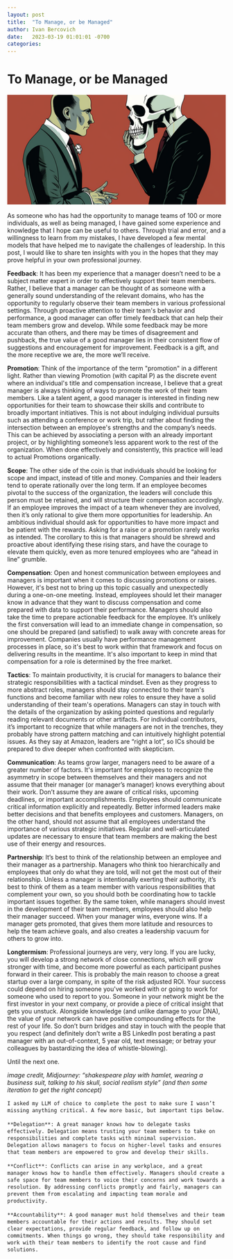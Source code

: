 ```yaml
---
layout: post
title:  "To Manage, or be Managed"
author: Ivan Bercovich
date:   2023-03-19 01:01:01 -0700
categories:
---
```


# To Manage, or be Managed #
![](/assets/hamlet2.png)

As someone who has had the opportunity to manage teams of 100 or more individuals, as well as being managed, I have gained some experience and knowledge that I hope can be useful to others. Through trial and error, and a willingness to learn from my mistakes, I have developed a few mental models that have helped me to navigate the challenges of leadership. In this post, I would like to share ten insights with you in the hopes that they may prove helpful in your own professional journey.

**Feedback**: It has been my experience that a manager doesn’t need to be a subject matter expert in order to effectively support their team members. Rather, I believe that a manager can be thought of as someone with a generally sound understanding of the relevant domains, who has the opportunity to regularly observe their team members in various professional settings. Through proactive attention to their team's behavior and performance, a good manager can offer timely feedback that can help their team members grow and develop. While some feedback may be more accurate than others, and there may be times of disagreement and pushback, the true value of a good manager lies in their consistent flow of suggestions and encouragement for improvement. Feedback is a gift, and the more receptive we are, the more we’ll receive.

**Promotion**: Think of the importance of the term "promotion" in a different light. Rather than viewing Promotion (with capital P) as the discrete event where an individual's title and compensation increase, I believe that a great manager is always thinking of ways to promote the work of their team members. Like a talent agent, a good manager is interested in finding new opportunities for their team to showcase their skills and contribute to broadly important initiatives. This is not about indulging individual pursuits such as attending a conference or work trip, but rather about finding the intersection between an employee's strengths and the company’s needs. This can be achieved by associating a person with an already important project, or by highlighting someone’s less apparent work to the rest of the organization. When done effectively and consistently, this practice will lead to actual Promotions organically.

**Scope**: The other side of the coin is that individuals should be looking for scope and impact, instead of title and money. Companies and their leaders tend to operate rationally over the long term. If an employee becomes pivotal to the success of the organization, the leaders will conclude this person must be retained, and will structure their compensation accordingly. If an employee improves the impact of a team whenever they are involved, then it’s only rational to give them more opportunities for leadership. An ambitious individual should ask for opportunities to have more impact and be patient with the rewards. Asking for a raise or a promotion rarely works as intended. The corollary to this is that managers should be shrewd and proactive about identifying these rising stars, and have the courage to elevate them quickly, even as more tenured employees who are “ahead in line” grumble.

**Compensation**: Open and honest communication between employees and managers is important when it comes to discussing promotions or raises. However, it's best not to bring up this topic casually and unexpectedly during a one-on-one meeting. Instead, employees should let their manager know in advance that they want to discuss compensation and come prepared with data to support their performance. Managers should also take the time to prepare actionable feedback for the employee. It’s unlikely the first conversation will lead to an immediate change in compensation, so one should be prepared (and satisfied) to walk away with concrete areas for improvement.  Companies usually have performance management processes in place, so it's best to work within that framework and focus on delivering results in the meantime. It's also important to keep in mind that compensation for a role is determined by the free market.

**Tactics**: To maintain productivity, it is crucial for managers to balance their strategic responsibilities with a tactical mindset. Even as they progress to more abstract roles, managers should stay connected to their team's functions and become familiar with new roles to ensure they have a solid understanding of their team's operations. Managers can stay in touch with the details of the organization by asking pointed questions and regularly reading relevant documents or other artifacts. For individual contributors, it’s important to recognize that while managers are not in the trenches, they probably have strong pattern matching and can intuitively highlight potential issues. As they say at Amazon, leaders are “right a lot”, so ICs should be prepared to dive deeper when confronted with skepticism.

**Communication**: As teams grow larger, managers need to be aware of a greater number of factors. It's important for employees to recognize the asymmetry in scope between themselves and their managers and not assume that their manager (or manager’s manager) knows everything about their work. Don’t assume they are aware of critical risks, upcoming deadlines, or important accomplishments. Employees should communicate critical information explicitly and repeatedly. Better informed leaders make better decisions and that benefits employees and customers. Managers, on the other hand, should not assume that all employees understand the importance of various strategic initiatives. Regular and well-articulated updates are necessary to ensure that team members are making the best use of their energy and resources.

**Partnership**: It’s best to think of the relationship between an employee and their manager as a partnership. Managers who think too hierarchically and employees that only do what they are told, will not get the most out of their relationship. Unless a manager is intentionally exerting their authority, it’s best to think of them as a team member with various responsibilities that complement your own, so you should both be coordinating how to tackle important issues together. By the same token, while managers should invest in the development of their team members, employees should also help their manager succeed. When your manager wins, everyone wins. If a manager gets promoted, that gives them more latitude and resources to help the team achieve goals, and also creates a leadership vacuum for others to grow into. 

**Longtermism**: Professional journeys are very, very long. If you are lucky, you will develop a strong network of close connections, which will grow stronger with time, and become more powerful as each participant pushes forward in their career. This is probably the main reason to choose a great startup over a large company, in spite of the risk adjusted ROI. Your success could depend on hiring someone you've worked with or going to work for someone who used to report to you.  Someone in your network might be the first investor in your next company, or provide a piece of critical insight that gets  you unstuck. Alongside knowledge (and unlike damage to your DNA), the value of your network can have positive compounding effects for the rest of your life. So don’t burn bridges and stay in touch with the people that you respect (and definitely don’t write a BS LinkedIn post berating a past manager with an out-of-context, 5 year old, text message; or betray your colleagues by bastardizing the idea of whistle-blowing).

Until the next one.

_image credit, Midjourney: “shakespeare play with hamlet, wearing a business suit, talking to his skull, social realism style” (and then some iteration to get the right concept)_

~~~
I asked my LLM of choice to complete the post to make sure I wasn’t missing anything critical. A few more basic, but important tips below.

**Delegation**: A great manager knows how to delegate tasks effectively. Delegation means trusting your team members to take on responsibilities and complete tasks with minimal supervision. Delegation allows managers to focus on higher-level tasks and ensures that team members are empowered to grow and develop their skills.

**Conflict**: Conflicts can arise in any workplace, and a great manager knows how to handle them effectively. Managers should create a safe space for team members to voice their concerns and work towards a resolution. By addressing conflicts promptly and fairly, managers can prevent them from escalating and impacting team morale and productivity.

**Accountability**: A good manager must hold themselves and their team members accountable for their actions and results. They should set clear expectations, provide regular feedback, and follow up on commitments. When things go wrong, they should take responsibility and work with their team members to identify the root cause and find solutions.